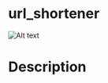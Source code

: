 # url_shortener
![Alt text](https://drive.google.com/uc?id=1nyZVelpn6G5gexo3tnnlmALHxNVa17OA)

# Description

